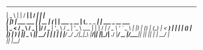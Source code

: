 
  ____              _       _____ _                    _____           _                 
 |  _ \            | |     / ____| |                  / ____|         | |                
 | |_) | ___   ___ | | __ | (___ | |__   ___  _ __   | (___  _   _ ___| |_ ___ _ __ ___  
 |  _ < / _ \ / _ \| |/ /  \___ \| '_ \ / _ \| '_ \   \___ \| | | / __| __/ _ \ '_ ` _ \ 
 | |_) | (_) | (_) |   <   ____) | | | | (_) | |_) |  ____) | |_| \__ \ ||  __/ | | | | |
 |____/ \___/ \___/|_|\_\ |_____/|_| |_|\___/| .__/  |_____/ \__, |___/\__\___|_| |_| |_|
                                             | |              __/ |                      
                                             |_|             |___/                       

